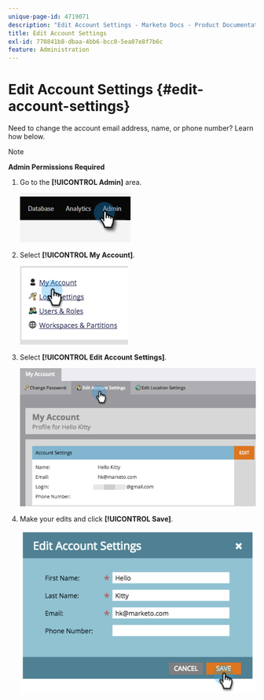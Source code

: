 ```yaml
---
unique-page-id: 4719071
description: "Edit Account Settings - Marketo Docs - Product Documentation"
title: Edit Account Settings
exl-id: 770841b8-dbaa-4bb6-bcc0-5ea07e8f7b6c
feature: Administration
---
```

# Edit Account Settings {#edit-account-settings}

Need to change the account email address, name, or phone number? Learn how below.

>[!NOTE]
>
>**Admin Permissions Required**

1. Go to the **[!UICONTROL Admin]** area.

   ![](assets/edit-account-settings-1.png)

1. Select **[!UICONTROL My Account]**.

   ![](assets/edit-account-settings-2.png)

1. Select **[!UICONTROL Edit Account Settings]**.

   ![](assets/edit-account-settings-3.png)

1. Make your edits and click **[!UICONTROL Save]**.

   ![](assets/edit-account-settings-4.png)
